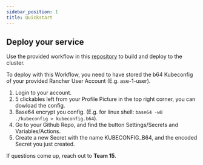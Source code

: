 ```yaml
---
sidebar_position: 1
title: Quickstart
---
```


## Deploy your service

Use the provided workflow in this [repository](https://github.com/Agile-Software-Engineering-25/deploy-to-k8s) to build and deploy to the cluster.

To deploy with this Workflow, you need to have stored the b64 Kubeconfig of your provided Rancher User Account (E.g. ase-1-user).
1. Login to your account.
2. 5 clickables left from your Profile Picture in the top right corner, you can dowload the config.
3. Base64 encrypt you config. (E.g. for linux shell: `base64 -w0 ./kubeconfig > kubeconfig.b64`).
4. Go to your Github Repo, and find the button Settings/Secrets and Variables/Actions.
5. Create a new Secret with the name KUBECONFIG_B64, and the encoded Secret you just created.

If questions come up, reach out to **Team 15**.
